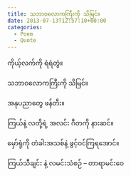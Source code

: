 ```yaml
---
title: သဘာဝလောကကြီးကို သိမြင်။
date: 2013-07-13T12:57:10+00:00
categories:
  - Poem
  - Quote
---
```

ကိုယ့်လက်ကို ရဲရဲတွဲ။
  
သဘာဝလောကကြီးကို သိမြင်။
  
အနုပညာတွေ ဖန်တီး။
  
ကြယ်နဲ့ လတို့ရဲ့ အလင်း ဂီတကို နားဆင်။
  
မှော်ရုံကို တံခါးအသစ်နဲ့ ဖွင့်ဝင်ကြရအောင်။

ကြယ်သီချင်း နဲ့ လမင်းသံစဉ် &#8211; တာရာမင်းဝေ